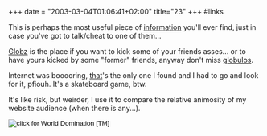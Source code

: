 +++
date = "2003-03-04T01:06:41+02:00"
title="23"
+++
#links
<p>This is perhaps the most useful piece of <a class="external" href="http://web.archive.org/web/2003/30/113820/http://www.howstuffworks.com/lie-detector.htm?printable=1">information</a> you'll ever find, just in case you've got to talk/cheat to one of them...</p>

<p><a class="external" href="http://web.archive.org/web/2003/30/113820/http://www.globz.com/">Globz</a> is the place if you want to kick some of your friends asses... or to have yours kicked by some "former" friends, anyway don't miss <a class="external" href="http://web.archive.org/web/2003/30/113820/http://www.globulos.com/">globulos</a>.</p>

<p>Internet was booooring, <a class="external" href="http://web.archive.org/web/2003/30/113820/http://www.gmaxskateboarding.com/game.asp">that</a>'s the only one I found and I had to go and look for it, pfiouh. It's a skateboard game, btw.</p>

<p>It's like risk, but weirder, I use it to compare the relative animosity of my website audience (when there is any...).

<form action="http://web.archive.org/web/2003/30/113820/http://drunkmenworkhere.org/189.php" target="risk">

  <input type="image" src="http://web.archive.org/web/2003/30/113820im_/http://drunkmenworkhere.org/189.php?image=1" id="risk" alt="click for World Domination [TM]" onclick="setTimeout('document.getElementById(\'risk\').src=\'http://web.archive.org/web/2003/30/113820/http://drunkmenworkhere.org//189.php?image=\'+Math.random();',1000);return true;"/>

  </form></p>


